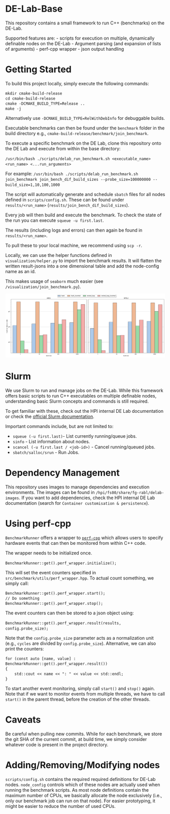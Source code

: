 # DE-Lab-Base
This repository contains a small framework to run C++ (benchmarks) on the DE-Lab.

Supported features are:
	- scripts for execution on multiple, dynamically definable nodes on the DE-Lab
	- Argument parsing (and expansion of lists of arguments)
	- perf-cpp wrapper
	- json output handling

# Getting Started
To build this project locally, simply execute the following commands:

```
mkdir cmake-build-release
cd cmake-build-release
cmake -DCMAKE_BUILD_TYPE=Release ..
make -j
```

Alternatively use `-DCMAKE_BUILD_TYPE=RelWithDebInfo` for debuggable builds.

Executable benchmarks can then be found under the `benchmark` folder in the build directory e.g., `cmake-build-release/benchmark/join_benchmark`.

To execute a specific benchmark on the DE Lab, clone this repository onto the DE Lab and execute from within the base directory:

`/usr/bin/bash ./scripts/delab_run_benchmark.sh <executable_name> <run_name> <...run_arguments>`

For example:
`/usr/bin/bash ./scripts/delab_run_benchmark.sh join_benchmark join_bench_dif_build_sizes --probe_size=100000000 --build_size=1,10,100,1000`

The script will automatically generate and schedule `sbatch` files for all nodes defined in `scripts/config.sh`. These can be found under `results/<run_name>` (`results/join_bench_dif_build_sizes`).

Every job will then build and execute the benchmark. To check the state of the run you can execute `squeue -u first.last`.

The results (including logs and errors) can then again be found in `results/<run_name>`.

To pull these to your local machine, we recommend using `scp -r`.

Locally, we can use the helper functions defined in `visualization/helper.py` to import the benchmark results. It will flatten the written result-jsons into a one dimensional table and add the node-config name as an id.

This makes usage of `seaborn` much easier (see `/visualization/join_benchmark.py`).

![join_benchmark plot](./images/join_benchmark.png)

# Slurm
We use Slurm to run and manage jobs on the DE-Lab. While this framework offers basic scripts to run C++ executables on multiple definable nodes, understanding basic Slurm concepts and commands is still required.

To get familiar with these, check out the HPI internal DE Lab documentation or check the [official Slurm documentation](https://slurm.schedmd.com/documentation.html).

Important commands include, but are not limited to:
 - `squeue (-u first.last)`- List currently running/queue jobs.
 - `sinfo` - List information about nodes.
 - `scancel (-u first.last / <job-id>)` - Cancel running/queued jobs.
 - `sbatch/salloc/srun` - Run Jobs.

# Dependency Management

This repository uses images to manage dependencies and execution environments.
The images can be found in `/hpi/fs00/share/fg-rabl/delab-images`. If you want to add dependencies, check the HPI internal DE Lab documentation (search for `Container customisation & persistence`).

# Using perf-cpp

`BenchmarkRunner` offers a wrapper to [`perf-cpp`](https://github.com/jmuehlig/perf-cpp) which allows users to specify hardware events that can then be monitored from within C++ code.

The wrapper needs to be initialized once.

`BenchmarkRunner::get().perf_wrapper.initialize();`

This will set the event counters specified in `src/benchmark/utils/perf_wrapper.hpp`.
To actual count something, we simply call:

```
BenchmarkRunner::get().perf_wrapper.start();
// Do something
BenchmarkRunner::get().perf_wrapper.stop();
```
The event counters can then be stored to a json object using:

`BenchmarkRunner::get().perf_wrapper.result(results, config.probe_size);`

Note that the `config.probe_size` parameter acts as a normalization unit (e.g., `cycles` are divided by `config.probe_size`). Alternative, we can also print the counters:


```
for (const auto [name, value] : BenchmarkRunner::get().perf_wrapper.result())
{
    std::cout << name << ": " << value << std::endl;
}
```

To start another event monitoring, simply call `start()` and `stop()` again. Note that if we want to monitor events from multiple threads, we have to call `start()` in the parent thread, before the creation of the other threads.

# Caveats

Be careful when pulling new commits. While for each benchmark, we store the git SHA of the current commit, at build time, we simply consider whatever code is present in the project directory.

# Adding/Removing/Modifying nodes

`scripts/config.sh` contains the required required definitions for DE-Lab nodes. `node_config` controls which of these nodes are actually used when running the benchmark scripts. As most node definitions contain the maximum number of CPUs, we basically allocate the node exclusively (i.e., only our benchmark job can run on that node). For easier prototyping, it might be easier to reduce the number of used CPUs.